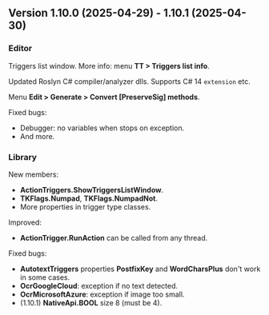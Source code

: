 ## Version 1.10.0 (2025-04-29) - 1.10.1 (2025-04-30)

### Editor
Triggers list window. More info: menu **TT > Triggers list info**.

Updated Roslyn C# compiler/analyzer dlls. Supports C# 14 `extension` etc.

Menu **Edit > Generate > Convert \[PreserveSig\] methods**.

Fixed bugs:
- Debugger: no variables when stops on exception.
- And more.

### Library
New members:
- **ActionTriggers.ShowTriggersListWindow**.
- **TKFlags.Numpad**, **TKFlags.NumpadNot**.
- More properties in trigger type classes.

Improved:
- **ActionTrigger.RunAction** can be called from any thread.

Fixed bugs:
- **AutotextTriggers** properties **PostfixKey** and **WordCharsPlus** don't work in some cases.
- **OcrGoogleCloud**: exception if no text detected.
- **OcrMicrosoftAzure**: exception if image too small.
- (1.10.1) **NativeApi.BOOL** size 8 (must be 4).
